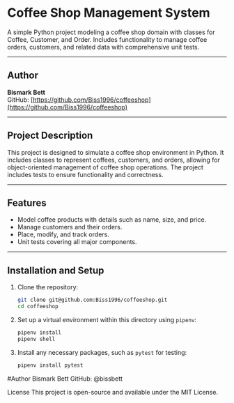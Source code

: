 # Coffee Shop Management System

A simple Python project modeling a coffee shop domain with classes for Coffee, Customer, and Order. Includes functionality to manage coffee orders, customers, and related data with comprehensive unit tests.

---

## Author

**Bismark Bett**  
GitHub: [https://github.com/Biss1996/coffeeshop](https://github.com/Biss1996/coffeeshop)

---

## Project Description

This project is designed to simulate a coffee shop environment in Python. It includes classes to represent coffees, customers, and orders, allowing for object-oriented management of coffee shop operations. The project includes tests to ensure functionality and correctness.

---

## Features

- Model coffee products with details such as name, size, and price.
- Manage customers and their orders.
- Place, modify, and track orders.
- Unit tests covering all major components.

---

## Installation and Setup

1. Clone the repository:

   ```bash
   git clone git@github.com:Biss1996/coffeeshop.git
   cd coffeeshop
2. Set up a virtual environment within this directory using `pipenv`:
     ```bash
     pipenv install
     pipenv shell
     ```
3. Install any necessary packages, such as `pytest` for testing:
     ```bash
     pipenv install pytest
     ```

#Author
Bismark Bett
GitHub: @bissbett

 License
This project is open-source and available under the MIT License.
